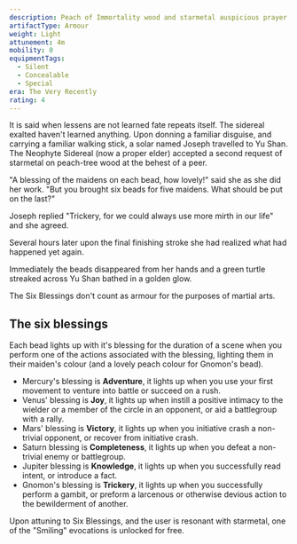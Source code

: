 ```yaml
---
description: Peach of Immortality wood and starmetal auspicious prayer beads
artifactType: Armour
weight: Light
attunement: 4m
mobility: 0
equipmentTags:
  - Silent
  - Concealable
  - Special
era: The Very Recently
rating: 4
---
```


It is said when lessens are not learned fate repeats itself. The sidereal exalted haven't learned anything. Upon donning a familiar disguise, and carrying a familiar walking stick, a solar named Joseph travelled to Yu Shan. The Neophyte Sidereal (now a proper elder) accepted a second request of starmetal on peach-tree wood at the behest of a peer.

"A blessing of the maidens on each bead, how lovely!" said she as she did her work. "But you brought six beads for five maidens. What should be put on the last?"

Joseph replied "Trickery, for we could always use more mirth in our life" and she agreed.

Several hours later upon the final finishing stroke she had realized what had happened yet again.

Immediately the beads disappeared from her hands and a green turtle streaked across Yu Shan bathed in a golden glow.

<attunement></attunement>

The Six Blessings don't count as armour for the purposes of martial arts.

## The six blessings

Each bead lights up with it's blessing for the duration of a scene when you perform one of the actions associated with the blessing, lighting them in their maiden's colour (and a lovely peach colour for Gnomon's bead).

- Mercury's blessing is **Adventure**, it lights up when you use your first movement to venture into battle or succeed on a rush.
- Venus' blessing is **Joy**, it lights up when instill a positive intimacy to the wielder or a member of the circle in an opponent, or aid a battlegroup with a rally.
- Mars' blessing is **Victory**, it lights up when you initiative crash a non-trivial opponent, or recover from initiative crash.
- Saturn blessing is **Completeness**, it lights up when you defeat a non-trivial enemy or battlegroup.
- Jupiter blessing is **Knowledge**, it lights up when you successfully read intent, or introduce a fact.
- Gnomon's blessing is **Trickery**, it lights up when you successfully perform a gambit, or preform a larcenous or otherwise devious action to the bewilderment of another.

Upon attuning to Six Blessings, and the user is resonant with starmetal, one of the "Smiling" evocations is unlocked for free.
